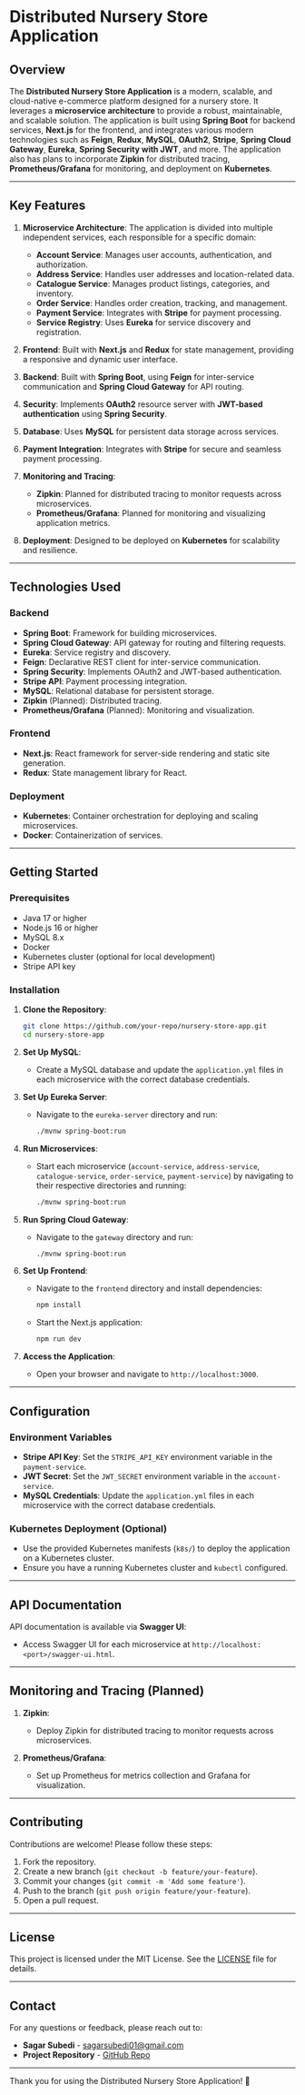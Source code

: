 # Distributed Nursery Store Application

## Overview

The **Distributed Nursery Store Application** is a modern, scalable, and cloud-native e-commerce platform designed for a nursery store. It leverages a **microservice architecture** to provide a robust, maintainable, and scalable solution. The application is built using **Spring Boot** for backend services, **Next.js** for the frontend, and integrates various modern technologies such as **Feign**, **Redux**, **MySQL**, **OAuth2**, **Stripe**, **Spring Cloud Gateway**, **Eureka**, **Spring Security with JWT**, and more. The application also has plans to incorporate **Zipkin** for distributed tracing, **Prometheus/Grafana** for monitoring, and deployment on **Kubernetes**.

---

## Key Features

1. **Microservice Architecture**: The application is divided into multiple independent services, each responsible for a specific domain:
    - **Account Service**: Manages user accounts, authentication, and authorization.
    - **Address Service**: Handles user addresses and location-related data.
    - **Catalogue Service**: Manages product listings, categories, and inventory.
    - **Order Service**: Handles order creation, tracking, and management.
    - **Payment Service**: Integrates with **Stripe** for payment processing.
    - **Service Registry**: Uses **Eureka** for service discovery and registration.

2. **Frontend**: Built with **Next.js** and **Redux** for state management, providing a responsive and dynamic user interface.

3. **Backend**: Built with **Spring Boot**, using **Feign** for inter-service communication and **Spring Cloud Gateway** for API routing.

4. **Security**: Implements **OAuth2** resource server with **JWT-based authentication** using **Spring Security**.

5. **Database**: Uses **MySQL** for persistent data storage across services.

6. **Payment Integration**: Integrates with **Stripe** for secure and seamless payment processing.

7. **Monitoring and Tracing**:
    - **Zipkin**: Planned for distributed tracing to monitor requests across microservices.
    - **Prometheus/Grafana**: Planned for monitoring and visualizing application metrics.

8. **Deployment**: Designed to be deployed on **Kubernetes** for scalability and resilience.

---

## Technologies Used

### Backend
- **Spring Boot**: Framework for building microservices.
- **Spring Cloud Gateway**: API gateway for routing and filtering requests.
- **Eureka**: Service registry and discovery.
- **Feign**: Declarative REST client for inter-service communication.
- **Spring Security**: Implements OAuth2 and JWT-based authentication.
- **Stripe API**: Payment processing integration.
- **MySQL**: Relational database for persistent storage.
- **Zipkin** (Planned): Distributed tracing.
- **Prometheus/Grafana** (Planned): Monitoring and visualization.

### Frontend
- **Next.js**: React framework for server-side rendering and static site generation.
- **Redux**: State management library for React.

### Deployment
- **Kubernetes**: Container orchestration for deploying and scaling microservices.
- **Docker**: Containerization of services.

---

## Getting Started

### Prerequisites
- Java 17 or higher
- Node.js 16 or higher
- MySQL 8.x
- Docker
- Kubernetes cluster (optional for local development)
- Stripe API key

### Installation

1. **Clone the Repository**:
   ```bash
   git clone https://github.com/your-repo/nursery-store-app.git
   cd nursery-store-app
   ```

2. **Set Up MySQL**:
    - Create a MySQL database and update the `application.yml` files in each microservice with the correct database credentials.

3. **Set Up Eureka Server**:
    - Navigate to the `eureka-server` directory and run:
      ```bash
      ./mvnw spring-boot:run
      ```

4. **Run Microservices**:
    - Start each microservice (`account-service`, `address-service`, `catalogue-service`, `order-service`, `payment-service`) by navigating to their respective directories and running:
      ```bash
      ./mvnw spring-boot:run
      ```

5. **Run Spring Cloud Gateway**:
    - Navigate to the `gateway` directory and run:
      ```bash
      ./mvnw spring-boot:run
      ```

6. **Set Up Frontend**:
    - Navigate to the `frontend` directory and install dependencies:
      ```bash
      npm install
      ```
    - Start the Next.js application:
      ```bash
      npm run dev
      ```

7. **Access the Application**:
    - Open your browser and navigate to `http://localhost:3000`.

---

## Configuration

### Environment Variables
- **Stripe API Key**: Set the `STRIPE_API_KEY` environment variable in the `payment-service`.
- **JWT Secret**: Set the `JWT_SECRET` environment variable in the `account-service`.
- **MySQL Credentials**: Update the `application.yml` files in each microservice with the correct database credentials.

### Kubernetes Deployment (Optional)
- Use the provided Kubernetes manifests (`k8s/`) to deploy the application on a Kubernetes cluster.
- Ensure you have a running Kubernetes cluster and `kubectl` configured.

---

## API Documentation

API documentation is available via **Swagger UI**:
- Access Swagger UI for each microservice at `http://localhost:<port>/swagger-ui.html`.

---

## Monitoring and Tracing (Planned)

1. **Zipkin**:
    - Deploy Zipkin for distributed tracing to monitor requests across microservices.

2. **Prometheus/Grafana**:
    - Set up Prometheus for metrics collection and Grafana for visualization.

---

## Contributing

Contributions are welcome! Please follow these steps:
1. Fork the repository.
2. Create a new branch (`git checkout -b feature/your-feature`).
3. Commit your changes (`git commit -m 'Add some feature'`).
4. Push to the branch (`git push origin feature/your-feature`).
5. Open a pull request.

---

## License

This project is licensed under the MIT License. See the [LICENSE](LICENSE) file for details.

---

## Contact

For any questions or feedback, please reach out to:
- **Sagar Subedi** - sagarsubedi01@gmail.com
- **Project Repository** - [GitHub Repo](https://github.com/sagar-subedi/distributed-nursery-store)

---

Thank you for using the Distributed Nursery Store Application! 🌱